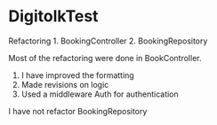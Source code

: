 # DigitolkTest
Refactoring 1. BookingController 2. BookingRepository

Most of the refactoring were done in BookController.

1. I have improved the formatting
2. Made revisions on logic
3. Used a middleware Auth for authentication

I have not refactor BookingRepository

